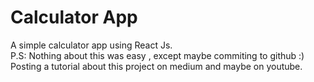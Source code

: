 # Calculator App
A simple calculator app using React Js.\
P.S: Nothing about this was easy , except maybe commiting to github :)
Posting a tutorial about this project on medium and maybe on youtube.
